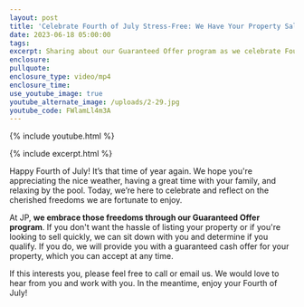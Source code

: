 ```yaml
---
layout: post
title: 'Celebrate Fourth of July Stress-Free: We Have Your Property Sale Covered'
date: 2023-06-18 05:00:00
tags:
excerpt: Sharing about our Guaranteed Offer program as we celebrate Fourth of July.
enclosure:
pullquote:
enclosure_type: video/mp4
enclosure_time:
use_youtube_image: true
youtube_alternate_image: /uploads/2-29.jpg
youtube_code: FWlamLl4m3A
---
```

{% include youtube.html %}

{% include excerpt.html %}

Happy Fourth of July! It’s that time of year again. We hope you're appreciating the nice weather, having a great time with your family, and relaxing by the pool. Today, we’re here to celebrate and reflect on the cherished freedoms we are fortunate to enjoy.

At JP, **we embrace those freedoms through our Guaranteed Offer program**. If you don't want the hassle of listing your property or if you're looking to sell quickly, we can sit down with you and determine if you qualify. If you do, we will provide you with a guaranteed cash offer for your property, which you can accept at any time.

If this interests you, please feel free to call or email us. We would love to hear from you and work with you. In the meantime, enjoy your Fourth of July!

​​​​